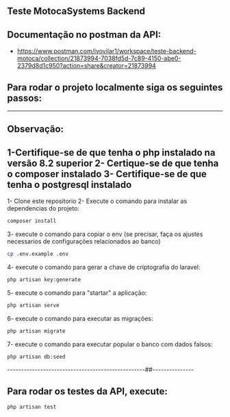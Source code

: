## Teste MotocaSystems Backend


## Documentação no postman da API:
- https://www.postman.com/ivovilar1/workspace/teste-backend-motoca/collection/21873994-7038fd5d-7c89-4150-abe0-2379d8d1c950?action=share&creator=21873994

## Para rodar o projeto localmente siga os seguintes passos:
-------------------------------------------------------------
## Observação:
1-Certifique-se de que tenha o php instalado na versão 8.2 superior
2- Certique-se de que tenha o composer instalado
3- Certifique-se de que tenha o postgresql instalado
-------------------------------------------------------------
 1- Clone este repositorio
 2- Execute o comando para instalar as dependencias do projeto:
 ```sh
composer install
```
3- execute o comando para copiar o env (se precisar, faça os ajustes necessarios de configurações relacionados ao banco)
```sh
cp .env.example .env
```
4- execute o comando para gerar a chave de criptografia do laravel:
```sh
php artisan key:generate
```
5- execute o comando para "startar" a aplicação:
```sh
php artisan serve
```
6- execute o comando para executar as migrações:
```sh
php artisan migrate
```
7- execute o comando para executar popular o banco com dados falsos:
```sh
php artisan db:seed
```

--------------------------------------------------##---------------
## Para rodar os testes da API, execute:
```sh
php artisan test
```
